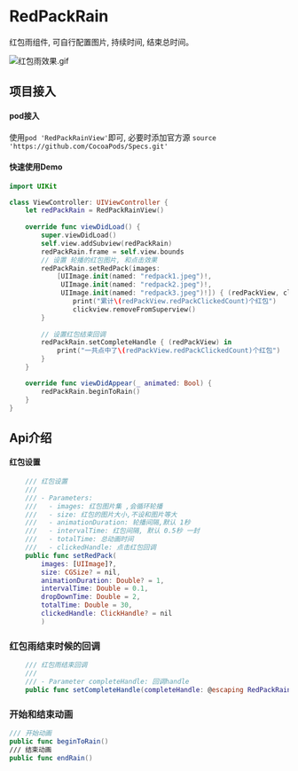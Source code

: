 # RedPackRain
红包雨组件, 可自行配置图片, 持续时间, 结束总时间。

![红包雨效果.gif](https://github.com/Orange-W/RedPackRain/blob/master/gif/RedPack.gif?raw=true)



## 项目接入

#### pod接入

使用`pod 'RedPackRainView'`即可, 必要时添加官方源 `source 'https://github.com/CocoaPods/Specs.git'`

#### 快速使用Demo

```swift
import UIKit

class ViewController: UIViewController {
    let redPackRain = RedPackRainView()
    
    override func viewDidLoad() {
        super.viewDidLoad()
        self.view.addSubview(redPackRain)
        redPackRain.frame = self.view.bounds
        // 设置 轮播的红包图片, 和点击效果
        redPackRain.setRedPack(images:
            [UIImage.init(named: "redpack1.jpeg")!,
             UIImage.init(named: "redpack2.jpeg")!,
             UIImage.init(named: "redpack3.jpeg")!]) { (redPackView, clickview) in
                print("累计\(redPackView.redPackClickedCount)个红包")
                clickview.removeFromSuperview()
        }
        
        // 设置红包结束回调
        redPackRain.setCompleteHandle { (redPackView) in
            print("一共点中了\(redPackView.redPackClickedCount)个红包")
        }
    }

    override func viewDidAppear(_ animated: Bool) {
        redPackRain.beginToRain()
    }
}
```



## Api介绍

#### 红包设置

```Swift
    /// 红包设置
    ///
    /// - Parameters:
    ///   - images: 红包图片集 ,会循环轮播
    ///   - size: 红包的图片大小,不设和图片等大
    ///   - animationDuration: 轮播间隔,默认 1秒
    ///   - intervalTime: 红包间隔, 默认 0.5秒 一封
    ///   - totalTime: 总动画时间
    ///   - clickedHandle: 点击红包回调
    public func setRedPack(
        images: [UIImage]?,
        size: CGSize? = nil,
        animationDuration: Double? = 1,
        intervalTime: Double = 0.1,
        dropDownTime: Double = 2,
        totalTime: Double = 30,
        clickedHandle: ClickHandle? = nil
        )
```

### 红包雨结束时候的回调

```swift
    /// 红包雨结束回调
    ///
    /// - Parameter completeHandle: 回调handle
    public func setCompleteHandle(completeHandle: @escaping RedPackRainView.RedPackRainView.CompleteHandle)
```

### 开始和结束动画

```swift
/// 开始动画
public func beginToRain() 
/// 结束动画
public func endRain()
```